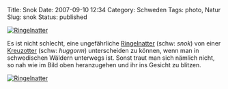 Title: Snok
Date: 2007-09-10 12:34
Category: Schweden
Tags: photo, Natur
Slug: snok
Status: published

[![Ringelnatter](/pic/snok1_s.jpg "Ringelnatter")](/pic/snok1_l.jpg)

Es ist nicht schlecht, eine ungefährliche
[Ringelnatter](http://de.wikipedia.org/wiki/Ringelnatter) (schw: *snok*)
von einer [Kreuzotter](http://de.wikipedia.org/wiki/Kreuzotter) (schw:
*huggorm*) unterscheiden zu können, wenn man in schwedischen Wäldern
unterwegs ist. Sonst traut man sich nämlich nicht, so nah wie im Bild
oben heranzugehen und ihr ins Gesicht zu blitzen.

<!--more Zum Foto mit der ganzen Schlange &raquo;-->

[![Ringelnatter](/pic/snok2_s.jpg "Ringelnatter")](/pic/snok2_l.jpg)

